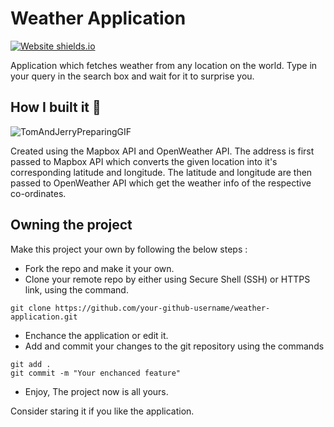 # Weather Application


[![Website shields.io](https://img.shields.io/website-up-down-green-red/http/shields.io.svg)](https://srinivas-weather-application.herokuapp.com/)

Application which fetches weather from any location on the world. 
Type in your query in the search box and wait for it to surprise you.

<h2 id='build'> How I built it 🐺</h2>

![TomAndJerryPreparingGIF](https://user-images.githubusercontent.com/59244289/136596324-aa885379-8167-446a-b5bb-77f8db8056d6.gif)

Created using the Mapbox API and OpenWeather API. The address is first passed to Mapbox API which converts the given location into
it's corresponding latitude and longitude. The latitude and longitude are then passed to OpenWeather API which get the weather
info of the respective co-ordinates.

<h2 id='own'> Owning the project </h2>
Make this project your own by following the below steps : 

- Fork the repo and make it your own.
- Clone your remote repo by either using Secure Shell (SSH) or HTTPS link, using the command.

```
git clone https://github.com/your-github-username/weather-application.git
```
- Enchance the application or edit it.
- Add and commit your changes to the git repository using the commands
```
git add .
git commit -m "Your enchanced feature"
```
- Enjoy, The project now is all yours.

Consider staring it if you like the application.
